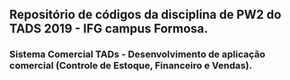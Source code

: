 ## Repositório de códigos da disciplina de PW2 do TADS 2019 - IFG campus Formosa.

### Sistema Comercial TADs - Desenvolvimento de aplicação comercial (Controle de Estoque, Financeiro e Vendas).
